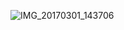 
![IMG_20170301_143706](https://github.com/user-attachments/assets/8d4af16a-5265-442c-99b3-d8f297909a25)


